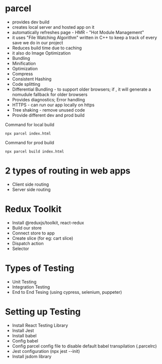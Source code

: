 # parcel

- provides dev build
- creates local server and hosted app on it
- automatically refreshes page - HMR - "Hot Module Management"
- it uses "File Watching Algorithm" written in C++ to keep a track of every save we do in our project
- Reduces build time due to caching
- it also do Image Optimization
- Bundling
- Minification
- Optimization
- Compress
- Consistent Hashing
- Code splitting
- Differential Bundling - to support older browsers;
    if <script type="module"></script>, it will generate a nomudule fallback for older browsers
- Provides diagnostics; Error handling
- HTTPS - can run our app locally on https
- Tree shaking - remove unused code
- Provide different dev and prod build

Command for local build

```npx parcel index.html```

Command for prod build

```npx parcel build index.html```


# 2 types of routing in web apps

- Client side routing
- Server side routing

# Redux Toolkit
- Install @reduxjs/toolkit, react-redux
- Build our store
- Connect store to app
- Create slice (for eg: cart slice)
- Dispatch action
- Selector

# Types of Testing
 - Unit Testing
 - Integration Testing
 - End to End Tesing (using cypress, selenium, puppeter)

# Setting up Testing

- Install React Testing Library
- Install Jest
- Install babel
- Config babel
- Config parcel config file to disable default babel transpilation (.parcelrc)
- Jest configuration (npx jest --init)
- Install jsdom library